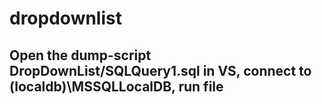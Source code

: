 # dropdownlist
## Open the dump-script DropDownList/SQLQuery1.sql in VS, connect to (localdb)\MSSQLLocalDB, run file
